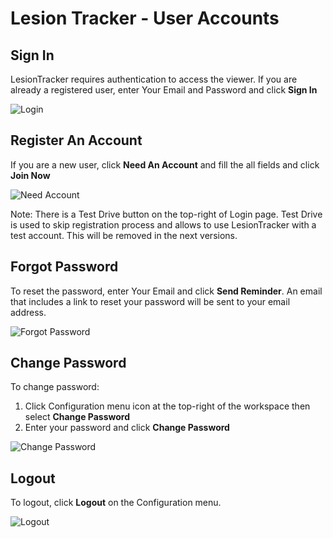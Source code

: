 # Lesion Tracker - User Accounts

## Sign In

LesionTracker requires authentication to access the viewer.
If you are already a registered user, enter Your Email and Password and click **Sign In**

![Login](../assets/img/LesionTracker/LT_Login.png)

## Register An Account

If you are a new user, click **Need An Account** and fill the all fields and click **Join Now**

![Need Account](../assets/img/LesionTracker/LT_Need_Account.png)

Note: There is a Test Drive button on the top-right of Login page. Test Drive is used to skip registration process and allows to use LesionTracker with a test account. This will be removed in the next versions.

## Forgot Password

To reset the password, enter Your Email and click **Send Reminder**. An email that includes a link to reset your password will be sent to your email address.

![Forgot Password](../assets/img/LesionTracker/LT_Forgot_Password.png)

## Change Password

To change password:

1. Click Configuration menu icon at the top-right of the workspace then select **Change Password**
2. Enter your password and click **Change Password**

![Change Password](../assets/img/LesionTracker/LT_Change_Password.png)

## Logout

To logout, click **Logout** on the Configuration menu.

![Logout](../assets/img/LesionTracker/LT_Logout.png)
